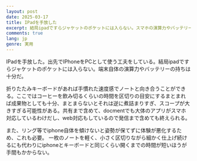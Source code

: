 ```yaml
---
layout: post
date: 2025-03-17
title: IPadを手放した
excerpt: 結局ipadですらジャケットのポケットには入らない。スマホの演算力やバッテリーの持ちは今や十分。
comments: true
lang: jp
genre: 実用
---
```

IPadを手放した。出先でIPhoneをPCとして使う工夫をしている。結局ipadですらジャケットのポケットには入らない。端末自体の演算力やバッテリーの持ちは十分だ。

折りたたみキーボードがあれば手慣れた速度感でノートと向き合うことができる。ここではコーヒーを飲み切るくらいの時間を区切りの目安にするまとまれば成果物としても十分、まとまらないとそれは逆に煮詰まりすぎ、スコープが大きすぎる可能性がある。共有まで含めて、docmentでも大体のアプリがスマホ対応しているわけだし、web対応もしているので発信まで含めても終えられる。

また、リング等でiphone自体を傾けないと姿勢が保てずに体験が悪化するため、これも必要。
一枚のノートを軽く、小さく区切りながら細かく仕上げ続けるにも代わりにiphoneとキーボードと同じくらい開くまでの時間が短いほうが手間もかからない。